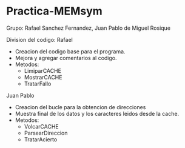 # Practica-MEMsym
Grupo: Rafael Sanchez Fernandez, Juan Pablo de Miguel Rosique

Division del codigo:
Rafael
  - Creacion del codigo base para el programa.
  - Mejora y agregar comentarios al codigo.
  - Metodos:
    - LimiparCACHE
    - MostrarCACHE
    - TratarFallo
   
Juan Pablo
  - Creacion del bucle para la obtencion de direcciones
  - Muestra final de los datos y los caracteres leidos desde la cache.
  - Metodos:
    - VolcarCACHE
    - ParsearDireccion
    - TratarAcierto
    
